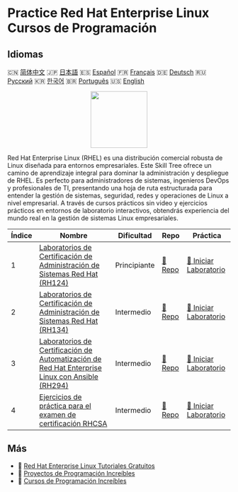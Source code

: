 # Practice Red Hat Enterprise Linux Cursos de Programación

## Idiomas

🇨🇳 [简体中文](README_zh.md) 🇯🇵 [日本語](README_ja.md) 🇪🇸 [Español](README_es.md) 🇫🇷 [Français](README_fr.md) 🇩🇪 [Deutsch](README_de.md) 🇷🇺 [Русский](README_ru.md) 🇰🇷 [한국어](README_ko.md) 🇧🇷 [Português](README_pt.md) 🇺🇸 [English](README.md) 

<div align="center">
<img width="128px" src="https://file.labex.io/path/r7hHlDvORmjS.png">
</div>

Red Hat Enterprise Linux (RHEL) es una distribución comercial robusta de Linux diseñada para entornos empresariales. Este Skill Tree ofrece un camino de aprendizaje integral para dominar la administración y despliegue de RHEL. Es perfecto para administradores de sistemas, ingenieros DevOps y profesionales de TI, presentando una hoja de ruta estructurada para entender la gestión de sistemas, seguridad, redes y operaciones de Linux a nivel empresarial. A través de cursos prácticos sin video y ejercicios prácticos en entornos de laboratorio interactivos, obtendrás experiencia del mundo real en la gestión de sistemas Linux empresariales.

|   Índice | Nombre                                                                                                                                                                                | Dificultad   | Repo                                                                                            | Práctica                                                                                                     |
|----------|---------------------------------------------------------------------------------------------------------------------------------------------------------------------------------------|--------------|-------------------------------------------------------------------------------------------------|--------------------------------------------------------------------------------------------------------------|
|        1 | [Laboratorios de Certificación de Administración de Sistemas Red Hat (RH124)](https://labex.io/es/courses/red-hat-system-administration-rh124-labs)                                   | Principiante | [🔗 Repo](https://github.com/labex-labs/red-hat-system-administration-rh124-labs)               | [🚀 Iniciar Laboratorio](https://labex.io/es/courses/red-hat-system-administration-rh124-labs)               |
|        2 | [Laboratorios de Certificación de Administración de Sistemas Red Hat (RH134)](https://labex.io/es/courses/red-hat-system-administration-rh134-labs)                                   | Intermedio   | [🔗 Repo](https://github.com/labex-labs/red-hat-system-administration-rh134-labs)               | [🚀 Iniciar Laboratorio](https://labex.io/es/courses/red-hat-system-administration-rh134-labs)               |
|        3 | [Laboratorios de Certificación de Automatización de Red Hat Enterprise Linux con Ansible (RH294)](https://labex.io/es/courses/red-hat-enterprise-linux-automation-with-ansible-rh294) | Intermedio   | [🔗 Repo](https://github.com/labex-labs/red-hat-enterprise-linux-automation-with-ansible-rh294) | [🚀 Iniciar Laboratorio](https://labex.io/es/courses/red-hat-enterprise-linux-automation-with-ansible-rh294) |
|        4 | [Ejercicios de práctica para el examen de certificación RHCSA](https://labex.io/es/courses/rhcsa-certification-exam-practice-exercises)                                               | Intermedio   | [🔗 Repo](https://github.com/labex-labs/rhcsa-certification-exam-practice-exercises)            | [🚀 Iniciar Laboratorio](https://labex.io/es/courses/rhcsa-certification-exam-practice-exercises)            |

## Más

- 🔗 [Red Hat Enterprise Linux Tutoriales Gratuitos](https://github.com/labex-labs/rhel-free-tutorials)
- 🔗 [Proyectos de Programación Increíbles](https://github.com/labex-labs/awesome-programming-projects)
- 🔗 [Cursos de Programación Increíbles](https://github.com/labex-labs/awesome-programming-courses)

